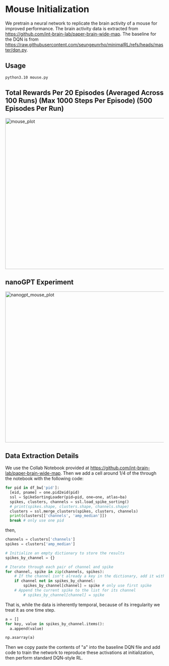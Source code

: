 # Mouse Initialization

We pretrain a neural network to replicate the brain activity of a mouse for improved performance. The brain activity data is extracted from https://github.com/int-brain-lab/paper-brain-wide-map. The baseline for the DQN is from https://raw.githubusercontent.com/seungeunrho/minimalRL/refs/heads/master/dqn.py.

## Usage

```
python3.10 mouse.py
```

## Total Rewards Per 20 Episodes (Averaged Across 100 Runs) (Max 1000 Steps Per Episode) (500 Episodes Per Run)

<img width="640" height="480" alt="mouse_plot" src="https://github.com/user-attachments/assets/677c1b63-f4cd-4bd6-ba33-cd351224b404" />

## nanoGPT Experiment

<img width="640" height="480" alt="nanogpt_mouse_plot" src="https://github.com/user-attachments/assets/3fdd298a-e6c9-4182-a936-14de767c54ab" />

## Data Extraction Details

We use the Collab Notebook provided at https://github.com/int-brain-lab/paper-brain-wide-map. Then we add a cell around 1/4 of the through the notebook with the following code:

```py
for pid in df_bw['pid']:
  [eid, pname] = one.pid2eid(pid)
  ssl = SpikeSortingLoader(pid=pid, one=one, atlas=ba)
  spikes, clusters, channels = ssl.load_spike_sorting()
  # print(spikes.shape, clusters.shape, channels.shape)
  clusters = ssl.merge_clusters(spikes, clusters, channels)
  print(clusters[['channels', 'amp_median']])
  break # only use one pid
```
then,
```py
channels = clusters['channels']
spikes = clusters['amp_median']

# Initialize an empty dictionary to store the results
spikes_by_channel = {}

# Iterate through each pair of channel and spike
for channel, spike in zip(channels, spikes):
    # If the channel isn't already a key in the dictionary, add it with an empty list
    if channel not in spikes_by_channel:
        spikes_by_channel[channel] = spike # only use first spike
    # Append the current spike to the list for its channel
        # spikes_by_channel[channel] = spike
```
That is, while the data is inherently temporal, because of its irregularity we treat it as one time step.
```py
a = []
for key, value in spikes_by_channel.items():
  a.append(value)
```
```py
np.asarray(a)
```
Then we copy paste the contents of "a" into the baseline DQN file and add code to train the network to reproduce these activations at initialization, then perform standard DQN-style RL.

